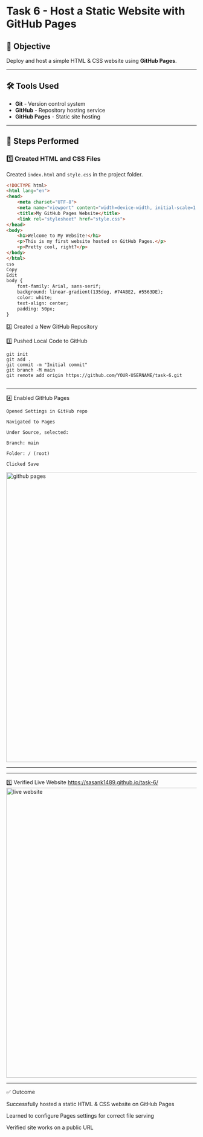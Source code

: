 # Task 6 - Host a Static Website with GitHub Pages

## 📌 Objective
Deploy and host a simple HTML & CSS website using **GitHub Pages**.

---

## 🛠 Tools Used
- **Git** - Version control system
- **GitHub** - Repository hosting service
- **GitHub Pages** - Static site hosting

---

## 📂 Steps Performed

### 1️⃣ Created HTML and CSS Files
Created `index.html` and `style.css` in the project folder.

```html
<!DOCTYPE html>
<html lang="en">
<head>
    <meta charset="UTF-8">
    <meta name="viewport" content="width=device-width, initial-scale=1.0">
    <title>My GitHub Pages Website</title>
    <link rel="stylesheet" href="style.css">
</head>
<body>
    <h1>Welcome to My Website!</h1>
    <p>This is my first website hosted on GitHub Pages.</p>
    <p>Pretty cool, right?</p>
</body>
</html>
css
Copy
Edit
body {
    font-family: Arial, sans-serif;
    background: linear-gradient(135deg, #74ABE2, #5563DE);
    color: white;
    text-align: center;
    padding: 50px;
}
```
2️⃣ Created a New GitHub Repository

3️⃣ Pushed Local Code to GitHub
```
git init
git add .
git commit -m "Initial commit"
git branch -M main
git remote add origin https://github.com/YOUR-USERNAME/task-6.git


```
---
4️⃣ Enabled GitHub Pages

    Opened Settings in GitHub repo
    
    Navigated to Pages
    
    Under Source, selected:
    
    Branch: main
    
    Folder: / (root)
    
    Clicked Save

<img width="1366" height="768" alt="github pages" src="https://github.com/user-attachments/assets/a768821e-a3ca-4a33-8b8e-3338b00dc285" />    

---

---
5️⃣ Verified Live Website
    https://sasank1489.github.io/task-6/
    <img width="1366" height="768" alt="live website" src="https://github.com/user-attachments/assets/38f47d7f-d835-4bdc-9780-d1c30ae150c2" />

---
✅ Outcome

Successfully hosted a static HTML & CSS website on GitHub Pages

Learned to configure Pages settings for correct file serving

Verified site works on a public URL



